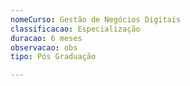 ```yaml
---
nomeCurso: Gestão de Negócios Digitais
classificacao: Especialização
duracao: 6 meses
observacao: obs
tipo: Pós Graduação

---
```



